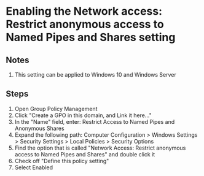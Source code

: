 # Enabling the Network access: Restrict anonymous access to Named Pipes and Shares setting
## Notes
1. This setting can be applied to Windows 10 and Windows Server
## Steps
1. Open Group Policy Management
2. Click "Create a GPO in this domain, and Link it here..."
3. In the "Name" field, enter: Restrict Access to Named Pipes and Anonymous Shares
4. Expand the following path: Computer Configuration > Windows Settings > Security Settings > Local Policies > Security Options
5. Find the option that is called "Network Access: Restrict anonymous access to Named Pipes and Shares" and double click it
6. Check off "Define this policy setting"
7. Select Enabled